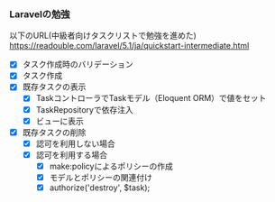 ### Laravelの勉強

以下のURL(中級者向けタスクリストで勉強を進めた)
https://readouble.com/laravel/5.1/ja/quickstart-intermediate.html

+ [x] タスク作成時のバリデーション
+ [x] タスク作成
+ [x] 既存タスクの表示
    + [x] TaskコントローラでTaskモデル（Eloquent ORM）で値をセット
    + [x] TaskRepositoryで依存注入
    + [x] ビューに表示
+ [x] 既存タスクの削除
    + [x] 認可を利用しない場合
    + [x] 認可を利用する場合
        + [x] make:policyによるポリシーの作成
        + [x] モデルとポリシーの関連付け
        + [x] authorize('destroy', $task);

